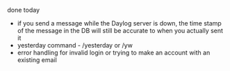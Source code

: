 done today
- if you send a message while the Daylog server is down, the time stamp of the message in the DB will still be accurate to when you actually sent it 
- yesterday command - /yesterday or /yw
- error handling for invalid login or trying to make an account with an existing email
